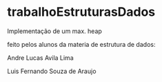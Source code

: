 # trabalhoEstruturasDados

Implementação de um max. heap 

feito pelos alunos da materia de estrutura de dados:

Andre Lucas Avila Lima

Luis Fernando Souza de Araujo
